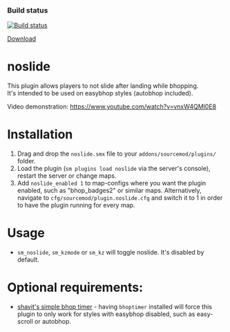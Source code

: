 ### Build status
[![Build status](https://travis-ci.org/shavitush/noslide.svg?branch=master)](https://travis-ci.org/shavitush/noslide)

[Download](https://github.com/shavitush/noslide/releases)

# noslide
This plugin allows players to not slide after landing while bhopping.  
It's intended to be used on easybhop styles (autobhop included).

Video demonstration: https://www.youtube.com/watch?v=vnxW4QMl0E8

# Installation
1. Drag and drop the `noslide.smx` file to your `addons/sourcemod/plugins/` folder.
2. Load the plugin (`sm plugins load noslide` via the server's console), restart the server or change maps.
3. Add `noslide_enabled 1` to map-configs where you want the plugin enabled, such as "bhop_badges2" or similar maps. Alternatively, navigate to `cfg/sourcemod/plugin.noslide.cfg` and switch it to 1 in order to have the plugin running for every map.

# Usage
* `sm_noslide`, `sm_kzmode` or `sm_kz` will toggle noslide. It's disabled by default.

# Optional requirements:
* [shavit's simple bhop timer](https://github.com/shavitush/bhoptimer) - having `bhoptimer` installed will force this plugin to only work for styles with easybhop disabled, such as easy-scroll or autobhop.
